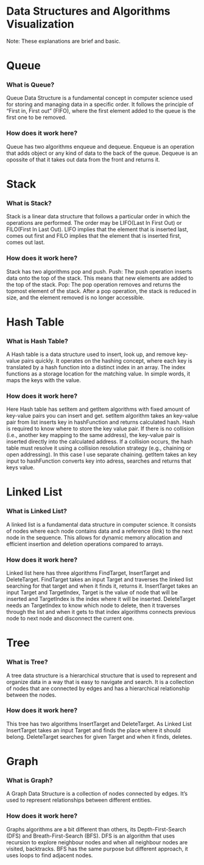 # Data Structures and Algorithms Visualization

Note: These explanations are brief and basic.

# Queue

### What is Queue?

Queue Data Structure is a fundamental concept in computer science used for storing and managing data in a specific order. It follows the principle of “First in, First out” (FIFO), where the first element added to the queue is the first one to be removed.

### How does it work here?

Queue has two algorithms enqueue and dequeue. Enqueue is an operation that adds object or any kind of data to the back of the queue. Dequeue is an opossite of that it takes out data from the front and returns it.

# Stack

### What is Stack?

Stack is a linear data structure that follows a particular order in which the operations are performed. The order may be LIFO(Last In First Out) or FILO(First In Last Out). LIFO implies that the element that is inserted last, comes out first and FILO implies that the element that is inserted first, comes out last.

### How does it work here?

Stack has two algorithms pop and push. Push: The push operation inserts data onto the top of the stack. This means that new elements are added to the top of the stack. Pop: The pop operation removes and returns the topmost element of the stack. After a pop operation, the stack is reduced in size, and the element removed is no longer accessible.

# Hash Table

### What is Hash Table?

A Hash table is a data structure used to insert, look up, and remove key-value pairs quickly. It operates on the hashing concept, where each key is translated by a hash function into a distinct index in an array. The index functions as a storage location for the matching value. In simple words, it maps the keys with the value.

### How does it work here?

Here Hash table has setItem and getItem algorithms with fixed amount of key-value pairs you can insert and get. setItem algorithm takes an key-value pair from list inserts key in hashFunction and returns calculated hash. Hash is required to know where to store the key value pair. If there is no collision (i.e., another key mapping to the same address), the key-value pair is inserted directly into the calculated address. If a collision occurs, the hash table must resolve it using a collision resolution strategy (e.g., chaining or open addressing). In this case I use separate chaining. getItem takes an key input to hashFunction converts key into adress, searches and returns that keys value.

# Linked List

### What is Linked List?

A linked list is a fundamental data structure in computer science. It consists of nodes where each node contains data and a reference (link) to the next node in the sequence. This allows for dynamic memory allocation and efficient insertion and deletion operations compared to arrays.

### How does it work here?

Linked list here has three algorithms FindTarget, InsertTarget and DeleteTarget. FindTarget takes an input Target and traverses the linked list searching for that target and when it finds it, returns it. InsertTarget takes an input Target and TargetIndex, Target is the value of node that will be inserted and TargetIndex is the index where it will be inserted. DeleteTarget needs an TargetIndex to know which node to delete, then it traverses through the list and when it gets to that index algorithms connects previous node to next node and disconnect the current one.

# Tree

### What is Tree?

A tree data structure is a hierarchical structure that is used to represent and organize data in a way that is easy to navigate and search. It is a collection of nodes that are connected by edges and has a hierarchical relationship between the nodes.

### How does it work here?

This tree has two algorithms InsertTarget and DeleteTarget. As Linked List InsertTarget takes an input Target and finds the place where it should belong. DeleteTarget searches for given Target and when it finds, deletes.

# Graph

### What is Graph?

A Graph Data Structure is a collection of nodes connected by edges. It’s used to represent relationships between different entities.

### How does it work here?

Graphs algorithms are a bit different than others, its Depth-First-Search (DFS) and Breath-First-Search (BFS). DFS is an algorithm that uses recursion to explore neighbour nodes and when all neighbour nodes are visited, backtracks. BFS has the same purpose but different approach, it uses loops to find adjacent nodes.
